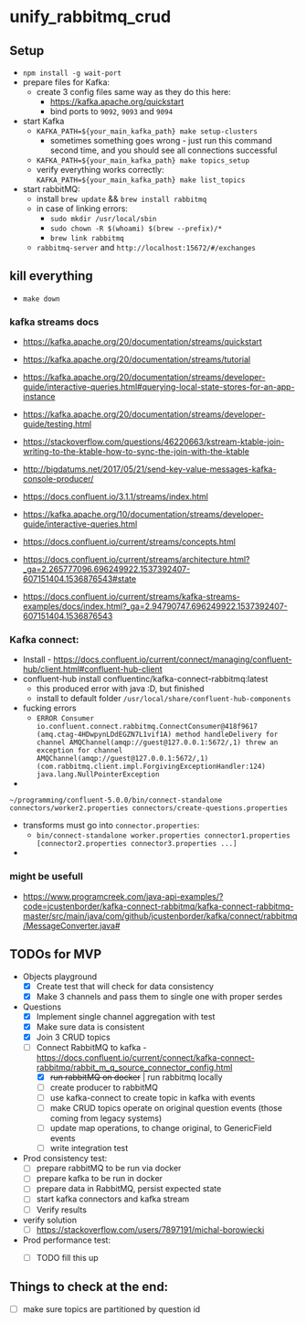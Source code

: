 # unify_rabbitmq_crud


## Setup

* `npm install -g wait-port`
* prepare files for Kafka:
    * create 3 config files same way as they do this here:
        * https://kafka.apache.org/quickstart
        * bind ports to `9092`, `9093` and `9094`
* start Kafka        
    * `KAFKA_PATH=${your_main_kafka_path} make setup-clusters`
        * sometimes something goes wrong - just run this command second time, and you should see all connections successful
    * `KAFKA_PATH=${your_main_kafka_path} make topics_setup`
    * verify everything works correctly: `KAFKA_PATH=${your_main_kafka_path} make list_topics` 
* start rabbitMQ:  
    * install `brew update` && `brew install rabbitmq`
    * in case of linking errors: 
        * `sudo mkdir /usr/local/sbin`
        * `sudo chown -R $(whoami) $(brew --prefix)/*`
        * `brew link rabbitmq`
    * `rabbitmq-server` and `http://localhost:15672/#/exchanges`


## kill everything

* `make down`

### kafka streams docs

* https://kafka.apache.org/20/documentation/streams/quickstart
* https://kafka.apache.org/20/documentation/streams/tutorial
* https://kafka.apache.org/20/documentation/streams/developer-guide/interactive-queries.html#querying-local-state-stores-for-an-app-instance

* https://kafka.apache.org/20/documentation/streams/developer-guide/testing.html
* https://stackoverflow.com/questions/46220663/kstream-ktable-join-writing-to-the-ktable-how-to-sync-the-join-with-the-ktable
* http://bigdatums.net/2017/05/21/send-key-value-messages-kafka-console-producer/
* https://docs.confluent.io/3.1.1/streams/index.html
* https://kafka.apache.org/10/documentation/streams/developer-guide/interactive-queries.html
* https://docs.confluent.io/current/streams/concepts.html
* https://docs.confluent.io/current/streams/architecture.html?_ga=2.265777096.696249922.1537392407-607151404.1536876543#state
* https://docs.confluent.io/current/streams/kafka-streams-examples/docs/index.html?_ga=2.94790747.696249922.1537392407-607151404.1536876543

### Kafka connect:

* Install - https://docs.confluent.io/current/connect/managing/confluent-hub/client.html#confluent-hub-client
* confluent-hub install confluentinc/kafka-connect-rabbitmq:latest
    * this produced error with java :D, but finished
    * install to default folder `/usr/local/share/confluent-hub-components`
* fucking errors
    * `ERROR Consumer io.confluent.connect.rabbitmq.ConnectConsumer@418f9617 (amq.ctag-4HDwpynLDdEGZN7L1vif1A) method handleDelivery for channel AMQChannel(amqp://guest@127.0.0.1:5672/,1) threw an exception for channel AMQChannel(amqp://guest@127.0.0.1:5672/,1) (com.rabbitmq.client.impl.ForgivingExceptionHandler:124)
      java.lang.NullPointerException`
*
 ```~/programming/confluent-5.0.0/bin/connect-standalone connectors/worker2.properties connectors/create-questions.properties```
* transforms must go into `connector.properties`:
    * `bin/connect-standalone worker.properties connector1.properties [connector2.properties connector3.properties ...]`
* 

### might be usefull
* https://www.programcreek.com/java-api-examples/?code=jcustenborder/kafka-connect-rabbitmq/kafka-connect-rabbitmq-master/src/main/java/com/github/jcustenborder/kafka/connect/rabbitmq/MessageConverter.java#


## TODOs for MVP

* Objects playground
    * [x] Create test that will check for data consistency
    * [x] Make 3 channels and pass them to single one with proper serdes
    
* Questions
    * [x] Implement single channel aggregation with test
    * [x] Make sure data is consistent
    * [x] Join 3 CRUD topics
    * [ ] Connect RabbitMQ to kafka - https://docs.confluent.io/current/connect/kafka-connect-rabbitmq/rabbit_m_q_source_connector_config.html
        * [x] <s>run rabbitMQ on docker</s> | run rabbitmq locally
        * [ ] create producer to rabbitMQ
        * [ ] use kafka-connect to create topic in kafka with events
        * [ ] make CRUD topics operate on original question events (those coming from legacy systems)
        * [ ] update map operations, to change original, to GenericField events
        * [ ] write integration test
 
* Prod consistency test:
    * [ ] prepare rabbitMQ to be run via docker
    * [ ] prepare kafka to be run in docker
    * [ ] prepare data in RabbitMQ, persist expected state
    * [ ] start kafka connectors and kafka stream
    * [ ] Verify results

* verify solution
    * [ ] https://stackoverflow.com/users/7897191/michal-borowiecki
    
* Prod performance test:
    * [ ] TODO fill this up

     
## Things to check at the end:
* [ ] make sure topics are partitioned by question id
